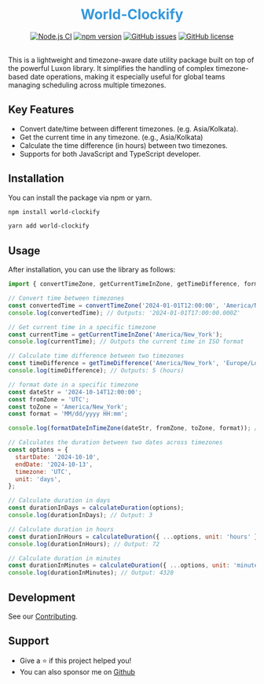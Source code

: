 <div align="center">

<h1 style="color: #3498db;">World-Clockify</h1>
<a href="https://github.com/shivam-sharma7/world-clockify/actions/workflows/ci.yml"><img alt="Node.js CI" src="https://github.com/shivam-sharma7/world-clockify/actions/workflows/ci.yml/badge.svg"></a>
<a href="https://www.npmjs.com/package/world-clockify"><img alt="npm version" src="https://img.shields.io/npm/v/world-clockify"></a>
<a href="https://github.com/shivam-sharma7/world-clockify/issues"><img alt="GitHub issues" src="https://img.shields.io/github/issues/shivam-sharma7/world-clockify"></a>
<a href="./LICENSE"><img alt="GitHub license" src="https://img.shields.io/github/license/shivam-sharma7/world-clockify"></a>
 
</div>

<br/>

This is a lightweight and timezone-aware date utility package built on top of the powerful Luxon library. It simplifies the handling of complex timezone-based date operations, making it especially useful for global teams managing scheduling across multiple timezones.

## Key Features

- Convert date/time between different timezones. (e.g. Asia/Kolkata).
- Get the current time in any timezone. (e.g., Asia/Kolkata)
- Calculate the time difference (in hours) between two timezones.
- Supports for both JavaScript and TypeScript developer.

## Installation

You can install the package via npm or yarn.

```bash
npm install world-clockify

yarn add world-clockify

```

## Usage

After installation, you can use the library as follows:

```javascript
import { convertTimeZone, getCurrentTimeInZone, getTimeDifference, formatDateInTimeZone } from 'world-clockify';

// Convert time between timezones
const convertedTime = convertTimeZone('2024-01-01T12:00:00', 'America/New_York', 'Europe/London');
console.log(convertedTime); // Outputs: '2024-01-01T17:00:00.000Z'

// Get current time in a specific timezone
const currentTime = getCurrentTimeInZone('America/New_York');
console.log(currentTime); // Outputs the current time in ISO format

// Calculate time difference between two timezones
const timeDifference = getTimeDifference('America/New_York', 'Europe/London');
console.log(timeDifference); // Outputs: 5 (hours)

// format date in a specific timezone
const dateStr = '2024-10-14T12:00:00';
const fromZone = 'UTC';
const toZone = 'America/New_York';
const format = 'MM/dd/yyyy HH:mm';

console.log(formatDateInTimeZone(dateStr, fromZone, toZone, format)); //output: 10/14/2024 08:00

// Calculates the duration between two dates across timezones
const options = {
  startDate: '2024-10-10',
  endDate: '2024-10-13',
  timezone: 'UTC',
  unit: 'days',
};

// Calculate duration in days
const durationInDays = calculateDuration(options);
console.log(durationInDays); // Output: 3

// Calculate duration in hours
const durationInHours = calculateDuration({ ...options, unit: 'hours' });
console.log(durationInHours); // Output: 72

// Calculate duration in minutes
const durationInMinutes = calculateDuration({ ...options, unit: 'minutes' });
console.log(durationInMinutes); // Output: 4320
```

## Development

See our [Contributing](./CONTRIBUTING.md).

## Support

- Give a ⭐️ if this project helped you!
- You can also sponsor me on [Github](https://github.com/sponsors/shivam-sharma7)
